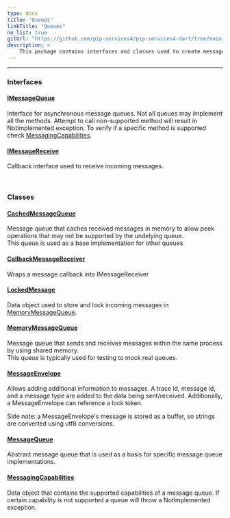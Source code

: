 ```yaml
---
type: docs
title: "Queues"
linkTitle: "Queues"
no_list: true
gitUrl: "https://github.com/pip-services4/pip-services4-dart/tree/main/pip-services4-messaging-dart"
description: >
    This package contains interfaces and classes used to create message queues. Additionally, it contains classes used to create some specific types of message queues, such as cached and memory message queues.
---
```

---

<div class="module-body"> 

### Interfaces

#### [IMessageQueue](imessage_queue)
Interface for asynchronous message queues.
Not all queues may implement all the methods.
Attempt to call non-supported method will result in NotImplemented exception.
To verify if a specific method is supported check [MessagingCapabilities](messaging_capabilities).

#### [IMessageReceive](imessage_receiver)
Callback interface used to receive incoming messages.

<br>

### Classes

#### [CachedMessageQueue](cached_message_queue)
Message queue that caches received messages in memory to allow peek operations
that may not be supported by the undelying queue.  
This queue is used as a base implementation for other queues

#### [CallbackMessageReceiver](callback_message_receiver)
Wraps a message callback into IMessageReceiver

#### [LockedMessage](locked_message)
Data object used to store and lock incoming messages in [MemoryMessageQueue](memory_message_queue).

#### [MemoryMessageQueue](memory_message_queue)
Message queue that sends and receives messages within the same process by using shared memory.  
This queue is typically used for testing to mock real queues.

#### [MessageEnvelope](message_envelope)
Allows adding additional information to messages. A trace id, message id, and a message type are added to the data being sent/received. Additionally, a MessageEnvelope can reference a lock token.     
    
Side note: a MessageEnvelope's message is stored as a buffer, so strings are converted using utf8 conversions.

#### [MessageQueue](message_queue)
Abstract message queue that is used as a basis for specific message queue implementations.

#### [MessagingCapabilities](messaging_capabilities)
Data object that contains the supported capabilities of a message queue. If certain capability is not supported a queue will 
throw a NotImplemented exception.

</div>

